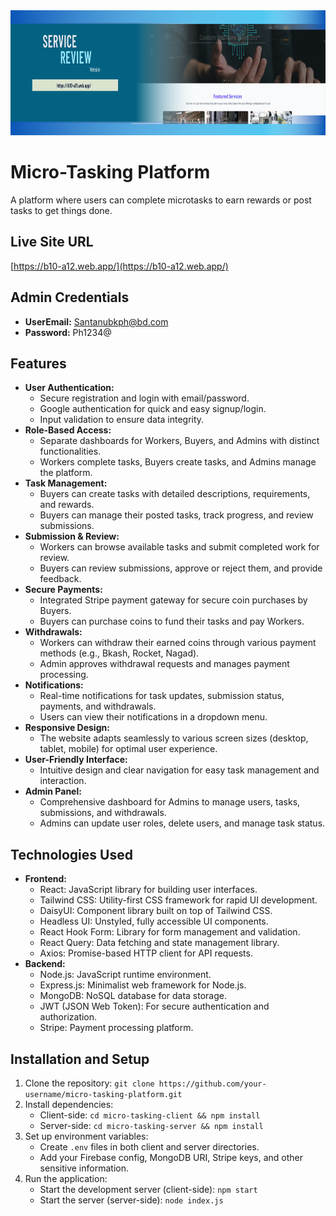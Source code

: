 <div align="center">
  <img height="200" src="https://raw.githubusercontent.com/SantanuBanik-Phy/service-review-project/refs/heads/main/src/assets/service-review.png"  />
</div>

# Micro-Tasking Platform

A platform where users can complete microtasks to earn rewards or post tasks to get things done.

## Live Site URL

[https://b10-a12.web.app/](https://b10-a12.web.app/)

## Admin Credentials

* **UserEmail:** Santanubkph@bd.com
* **Password:** Ph1234@

## Features

* **User Authentication:**
    * Secure registration and login with email/password.
    *  Google authentication for quick and easy signup/login.
    *  Input validation to ensure data integrity.
* **Role-Based Access:**
    * Separate dashboards for Workers, Buyers, and Admins with distinct functionalities.
    *  Workers complete tasks, Buyers create tasks, and Admins manage the platform.
* **Task Management:** 
    * Buyers can create tasks with detailed descriptions, requirements, and rewards.
    *  Buyers can manage their posted tasks, track progress, and review submissions.
* **Submission & Review:**
    * Workers can browse available tasks and submit completed work for review.
    *  Buyers can review submissions, approve or reject them, and provide feedback.
* **Secure Payments:**
    * Integrated Stripe payment gateway for secure coin purchases by Buyers.
    *  Buyers can purchase coins to fund their tasks and pay Workers.
* **Withdrawals:**
    * Workers can withdraw their earned coins through various payment methods (e.g., Bkash, Rocket, Nagad).
    *  Admin approves withdrawal requests and manages payment processing.
* **Notifications:**
    * Real-time notifications for task updates, submission status, payments, and withdrawals.
    *  Users can view their notifications in a dropdown menu.
* **Responsive Design:**
    *  The website adapts seamlessly to various screen sizes (desktop, tablet, mobile) for optimal user experience.
* **User-Friendly Interface:**
    *  Intuitive design and clear navigation for easy task management and interaction.
* **Admin Panel:**
    * Comprehensive dashboard for Admins to manage users, tasks, submissions, and withdrawals.
    *  Admins can update user roles, delete users, and manage task status.

## Technologies Used

* **Frontend:**
    * React: JavaScript library for building user interfaces.
    * Tailwind CSS: Utility-first CSS framework for rapid UI development.
    * DaisyUI: Component library built on top of Tailwind CSS.
    * Headless UI: Unstyled, fully accessible UI components.
    * React Hook Form: Library for form management and validation.
    * React Query:  Data fetching and state management library.
    * Axios:  Promise-based HTTP client for API requests.
* **Backend:**
    * Node.js: JavaScript runtime environment.
    * Express.js:  Minimalist web framework for Node.js.
    * MongoDB: NoSQL database for data storage.
    * JWT (JSON Web Token):  For secure authentication and authorization.
    * Stripe:  Payment processing platform.

## Installation and Setup

1. Clone the repository: `git clone https://github.com/your-username/micro-tasking-platform.git`
2. Install dependencies:
    * Client-side: `cd micro-tasking-client && npm install`
    * Server-side: `cd micro-tasking-server && npm install`
3. Set up environment variables: 
    * Create `.env` files in both client and server directories.
    * Add your Firebase config, MongoDB URI, Stripe keys, and other sensitive information.
4. Run the application:
    * Start the development server (client-side): `npm start`
    * Start the server (server-side): `node index.js`
